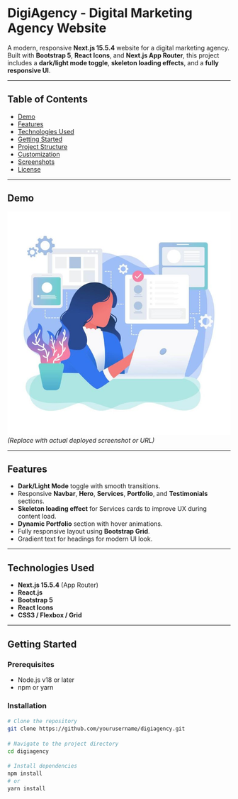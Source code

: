 # DigiAgency - Digital Marketing Agency Website

A modern, responsive **Next.js 15.5.4** website for a digital marketing agency. Built with **Bootstrap 5**, **React Icons**, and **Next.js App Router**, this project includes a **dark/light mode toggle**, **skeleton loading effects**, and a **fully responsive UI**.  

---

## Table of Contents

- [Demo](#demo)  
- [Features](#features)  
- [Technologies Used](#technologies-used)  
- [Getting Started](#getting-started)  
- [Project Structure](#project-structure)  
- [Customization](#customization)  
- [Screenshots](#screenshots)  
- [License](#license)  

---

## Demo

![Homepage Screenshot](./public/hero-illustration.jpg)  
*(Replace with actual deployed screenshot or URL)*

---

## Features

- **Dark/Light Mode** toggle with smooth transitions.  
- Responsive **Navbar**, **Hero**, **Services**, **Portfolio**, and **Testimonials** sections.  
- **Skeleton loading effect** for Services cards to improve UX during content load.  
- **Dynamic Portfolio** section with hover animations.  
- Fully responsive layout using **Bootstrap Grid**.  
- Gradient text for headings for modern UI look.  

---

## Technologies Used

- **Next.js 15.5.4** (App Router)  
- **React.js**  
- **Bootstrap 5**  
- **React Icons**  
- **CSS3 / Flexbox / Grid**  

---

## Getting Started

### Prerequisites

- Node.js v18 or later  
- npm or yarn  

### Installation

```bash
# Clone the repository
git clone https://github.com/yourusername/digiagency.git

# Navigate to the project directory
cd digiagency

# Install dependencies
npm install
# or
yarn install
